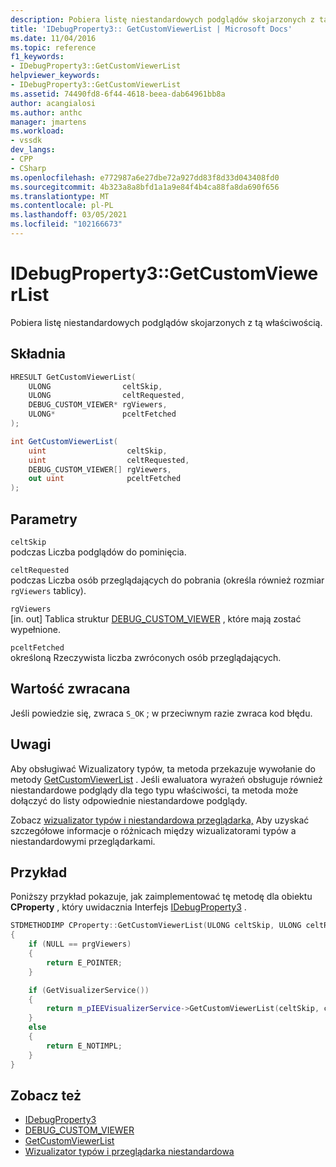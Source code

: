 ```yaml
---
description: Pobiera listę niestandardowych podglądów skojarzonych z tą właściwością.
title: 'IDebugProperty3:: GetCustomViewerList | Microsoft Docs'
ms.date: 11/04/2016
ms.topic: reference
f1_keywords:
- IDebugProperty3::GetCustomViewerList
helpviewer_keywords:
- IDebugProperty3::GetCustomViewerList
ms.assetid: 74490fd8-6f44-4618-beea-dab64961bb8a
author: acangialosi
ms.author: anthc
manager: jmartens
ms.workload:
- vssdk
dev_langs:
- CPP
- CSharp
ms.openlocfilehash: e772987a6e27dbe72a927dd83f8d33d043408fd0
ms.sourcegitcommit: 4b323a8a8bfd1a1a9e84f4b4ca88fa8da690f656
ms.translationtype: MT
ms.contentlocale: pl-PL
ms.lasthandoff: 03/05/2021
ms.locfileid: "102166673"
---
```

# <a name="idebugproperty3getcustomviewerlist"></a>IDebugProperty3::GetCustomViewerList
Pobiera listę niestandardowych podglądów skojarzonych z tą właściwością.

## <a name="syntax"></a>Składnia

```cpp
HRESULT GetCustomViewerList(
    ULONG                celtSkip,
    ULONG                celtRequested,
    DEBUG_CUSTOM_VIEWER* rgViewers,
    ULONG*               pceltFetched
);
```

```csharp
int GetCustomViewerList(
    uint                  celtSkip,
    uint                  celtRequested,
    DEBUG_CUSTOM_VIEWER[] rgViewers,
    out uint              pceltFetched
);
```

## <a name="parameters"></a>Parametry
`celtSkip`\
podczas Liczba podglądów do pominięcia.

`celtRequested`\
podczas Liczba osób przeglądających do pobrania (określa również rozmiar `rgViewers` tablicy).

`rgViewers`\
[in. out] Tablica struktur [DEBUG_CUSTOM_VIEWER](../../../extensibility/debugger/reference/debug-custom-viewer.md) , które mają zostać wypełnione.

`pceltFetched`\
określoną Rzeczywista liczba zwróconych osób przeglądających.

## <a name="return-value"></a>Wartość zwracana
Jeśli powiedzie się, zwraca `S_OK` ; w przeciwnym razie zwraca kod błędu.

## <a name="remarks"></a>Uwagi
Aby obsługiwać Wizualizatory typów, ta metoda przekazuje wywołanie do metody [GetCustomViewerList](../../../extensibility/debugger/reference/ieevisualizerservice-getcustomviewerlist.md) . Jeśli ewaluatora wyrażeń obsługuje również niestandardowe podglądy dla tego typu właściwości, ta metoda może dołączyć do listy odpowiednie niestandardowe podglądy.

Zobacz [wizualizator typów i niestandardowa przeglądarka,](../../../extensibility/debugger/type-visualizer-and-custom-viewer.md) Aby uzyskać szczegółowe informacje o różnicach między wizualizatorami typów a niestandardowymi przeglądarkami.

## <a name="example"></a>Przykład
Poniższy przykład pokazuje, jak zaimplementować tę metodę dla obiektu **CProperty** , który uwidacznia Interfejs [IDebugProperty3](../../../extensibility/debugger/reference/idebugproperty3.md) .

```cpp
STDMETHODIMP CProperty::GetCustomViewerList(ULONG celtSkip, ULONG celtRequested, DEBUG_CUSTOM_VIEWER* prgViewers, ULONG* pceltFetched)
{
    if (NULL == prgViewers)
    {
        return E_POINTER;
    }

    if (GetVisualizerService())
    {
        return m_pIEEVisualizerService->GetCustomViewerList(celtSkip, celtRequested, prgViewers, pceltFetched);
    }
    else
    {
        return E_NOTIMPL;
    }
}
```

## <a name="see-also"></a>Zobacz też
- [IDebugProperty3](../../../extensibility/debugger/reference/idebugproperty3.md)
- [DEBUG_CUSTOM_VIEWER](../../../extensibility/debugger/reference/debug-custom-viewer.md)
- [GetCustomViewerList](../../../extensibility/debugger/reference/ieevisualizerservice-getcustomviewerlist.md)
- [Wizualizator typów i przeglądarka niestandardowa](../../../extensibility/debugger/type-visualizer-and-custom-viewer.md)
